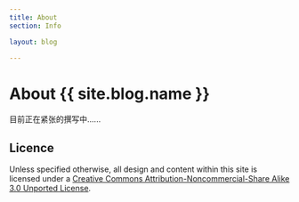 ```yaml
---
title: About
section: Info

layout: blog

---
```


About {{ site.blog.name }}
===========================
目前正在紧张的撰写中......

Licence
-------

Unless specified otherwise, all design and content within this site is 
licensed under a <a rel="license" href="http://creativecommons.org/licenses/by-nc-sa/3.0/">Creative Commons Attribution-Noncommercial-Share Alike 3.0 Unported License</a>.
